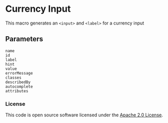 # Currency Input

This macro generates an `<input>` and `<label>` for a currency input

## Parameters

```
name
id
label
hint
value
errorMessage
classes
describedBy
autocomplete
attributes
```

### License

This code is open source software licensed under the [Apache 2.0 License]("http://www.apache.org/licenses/LICENSE-2.0.html").

